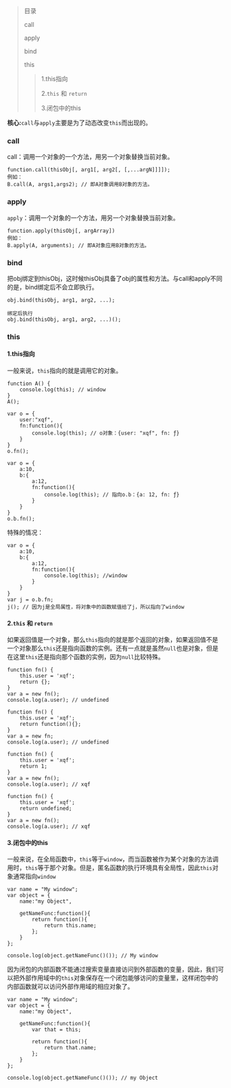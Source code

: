 > 目录
>
> call
>
> apply
>
> bind
>
> this
> > 1.this指向
> >
> > 2.`this` 和 `return`
> >
> > 3.闭包中的this

**核心:**`call`与`apply`主要是为了动态改变`this`而出现的。

### call
call：调用一个对象的一个方法，用另一个对象替换当前对象。

    function.call(thisObj[, arg1[, arg2[, [,...argN]]]]);
    例如：
    B.call(A, args1,args2); // 即A对象调用B对象的方法。

### apply
`apply`：调用一个对象的一个方法，用另一个对象替换当前对象。

    function.apply(thisObj[, argArray])
    例如：
    B.apply(A, arguments); // 即A对象应用B对象的方法。
    
### bind
把obj绑定到thisObj，这时候thisObj具备了obj的属性和方法。与call和apply不同的是，bind绑定后不会立即执行。

    obj.bind(thisObj, arg1, arg2, ...);

    绑定后执行
    obj.bind(thisObj, arg1, arg2, ...)();
    
### this
#### 1.this指向
一般来说，`this`指向的就是调用它的对象。

    function A() {
        console.log(this); // window
    }
    A();
    
    var o = {
        user:"xqf",
        fn:function(){
            console.log(this); // o对象：{user: "xqf", fn: ƒ}
        }
    }
    o.fn();
    
    var o = {
        a:10,
        b:{
            a:12,
            fn:function(){
                console.log(this); // 指向o.b：{a: 12, fn: ƒ}
            }
        }
    }
    o.b.fn();

特殊的情况：

    var o = {
        a:10,
        b:{
            a:12,
            fn:function(){
                console.log(this); //window
            }
        }
    }
    var j = o.b.fn;
    j(); // 因为j是全局属性，将对象中的函数赋值给了j，所以指向了window
    
#### 2.`this` 和 `return`
如果返回值是一个对象，那么`this`指向的就是那个返回的对象，如果返回值不是一个对象那么`this`还是指向函数的实例。还有一点就是虽然`null`也是对象，但是在这里`this`还是指向那个函数的实例，因为`null`比较特殊。

    function fn() {  
        this.user = 'xqf';  
        return {};  
    }
    var a = new fn();  
    console.log(a.user); // undefined
    
    function fn() {  
        this.user = 'xqf';  
        return function(){};  
    }
    var a = new fn;  
    console.log(a.user); // undefined
    
    function fn() {  
        this.user = 'xqf';  
        return 1;  
    }
    var a = new fn();  
    console.log(a.user); // xqf
    
    function fn() {  
        this.user = 'xqf';  
        return undefined;  
    }
    var a = new fn();  
    console.log(a.user); // xqf

#### 3.闭包中的this
一般来说，在全局函数中，`this`等于`window`，而当函数被作为某个对象的方法调用时，`this`等于那个对象。但是，匿名函数的执行环境具有全局性，因此`this`对象通常指向`window`

    var name = "My window";
    var object = {
    	name:"my Object",
    
    	getNameFunc:function(){
    		return function(){
    			return this.name;
            };
        }
    };
    
    console.log(object.getNameFunc()()); // My window

因为闭包的内部函数不能通过搜索变量直接访问到外部函数的变量，因此，我们可以把外部作用域中的`this`对象保存在一个闭包能够访问的变量里，这样闭包中的内部函数就可以访问外部作用域的相应对象了。

    var name = "My window";
    var object = {
    	name:"my Object",
    
    	getNameFunc:function(){
    	    var that = this;
    	    
    		return function(){
    			return that.name;
            };
        }
    };
    
    console.log(object.getNameFunc()()); // my Object